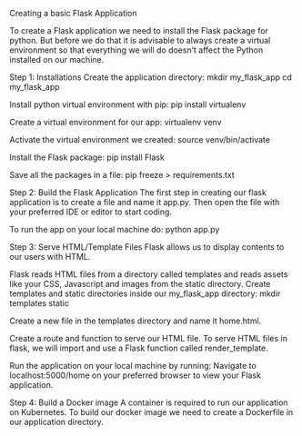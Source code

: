 Creating a basic Flask Application

To create a Flask application we need to install the Flask package for python. But before we do that it is advisable to always create a virtual environment so that everything we will do doesn’t affect the Python installed on our machine.

Step 1: Installations
Create the application directory:
mkdir my_flask_app
cd my_flask_app

Install python virtual environment with pip: 
pip install virtualenv

Create a virtual environment for our app:
virtualenv venv

Activate the virtual environment we created:
source venv/bin/activate

Install the Flask package:
pip install Flask

Save all the packages in a file:
pip freeze > requirements.txt

Step 2: Build the Flask Application
The first step in creating our flask application is to create a file and name it app.py. Then open the file with your preferred IDE or editor to start coding.

To run the app on your local machine do:
python app.py

Step 3: Serve HTML/Template Files
Flask allows us to display contents to our users with HTML.

Flask reads HTML files from a directory called templates and reads assets like your CSS, Javascript and images from the static directory.
Create templates and static directories inside our my_flask_app directory:
mkdir templates static

Create a new file in the templates directory and name it home.html.

Create a route and function to serve our HTML file. To serve HTML files in flask, we will import and use a Flask function called render_template.

Run the application on your local machine by running:
Navigate to localhost:5000/home on your preferred browser to view your Flask application.

Step 4: Build a Docker image
A container is required to run our application on Kubernetes.
To build our docker image we need to create a Dockerfile in our application directory.
